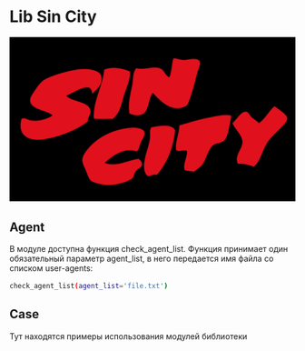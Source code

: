# Lib Sin City 

<div align="center">
  <img src="https://github.com/rickert156/rickert156/blob/main/assets/sin_city.svg" alt="Sin City">
</div>

## Agent
В модуле доступна функция check_agent_list. Функция принимает один обязательный параметр agent_list, в него передается имя файла со списком user-agents:
```sh
check_agent_list(agent_list='file.txt')
```
## Case
Тут находятся примеры использования модулей библиотеки
